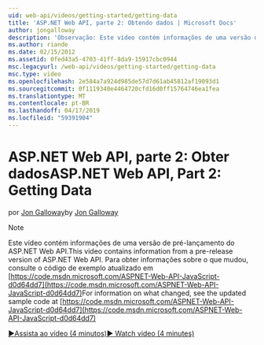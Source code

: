 ```yaml
---
uid: web-api/videos/getting-started/getting-data
title: 'ASP.NET Web API, parte 2: Obtendo dados | Microsoft Docs'
author: jongalloway
description: 'Observação: Este vídeo contém informações de uma versão de pré-lançamento do ASP.NET Web API'
ms.author: riande
ms.date: 02/15/2012
ms.assetid: 0fed43a5-4703-41ff-8da9-15917cbc0944
msc.legacyurl: /web-api/videos/getting-started/getting-data
msc.type: video
ms.openlocfilehash: 2e584a7a924d985de57d7d61ab45812af19093d1
ms.sourcegitcommit: 0f1119340e4464720cfd16d0ff15764746ea1fea
ms.translationtype: MT
ms.contentlocale: pt-BR
ms.lasthandoff: 04/17/2019
ms.locfileid: "59391904"
---
```

# <a name="aspnet-web-api-part-2-getting-data"></a><span data-ttu-id="32430-103">ASP.NET Web API, parte 2: Obter dados</span><span class="sxs-lookup"><span data-stu-id="32430-103">ASP.NET Web API, Part 2: Getting Data</span></span>

<span data-ttu-id="32430-104">por [Jon Galloway](https://github.com/jongalloway)</span><span class="sxs-lookup"><span data-stu-id="32430-104">by [Jon Galloway](https://github.com/jongalloway)</span></span>

> [!NOTE]
> <span data-ttu-id="32430-105">Este vídeo contém informações de uma versão de pré-lançamento do ASP.NET Web API.</span><span class="sxs-lookup"><span data-stu-id="32430-105">This video contains information from a pre-release version of ASP.NET Web API.</span></span> <span data-ttu-id="32430-106">Para obter informações sobre o que mudou, consulte o código de exemplo atualizado em [https://code.msdn.microsoft.com/ASPNET-Web-API-JavaScript-d0d64dd7](https://code.msdn.microsoft.com/ASPNET-Web-API-JavaScript-d0d64dd7)</span><span class="sxs-lookup"><span data-stu-id="32430-106">For information on what changed, see the updated sample code at [https://code.msdn.microsoft.com/ASPNET-Web-API-JavaScript-d0d64dd7](https://code.msdn.microsoft.com/ASPNET-Web-API-JavaScript-d0d64dd7)</span></span>

[<span data-ttu-id="32430-107">&#9654;Assista ao vídeo (4 minutos)</span><span class="sxs-lookup"><span data-stu-id="32430-107">&#9654; Watch video (4 minutes)</span></span>](https://channel9.msdn.com/Blogs/ASP-NET-Site-Videos/getting-data)
